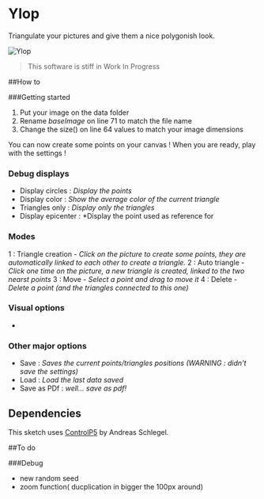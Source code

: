 Ylop
====

Triangulate your pictures and give them a nice polygonish look.

![Ylop](https://pbs.twimg.com/media/B2PiFSMIcAAtSdh.jpg:large)

> This software is stiff in Work In Progress

##How to

###Getting started
1. Put your image on the data folder
2. Rename *baseImage* on line 71 to match the file name
3. Change the size() on line 64 values to match your image dimensions

You can now create some points on your canvas ! When you are ready, play with the settings !


### Debug displays 
* Display circles : *Display the points*
* Display color : *Show the average color of the current triangle*
* Triangles only : *Display only the triangles*
* Display epicenter : *Display the point used as reference for
### Modes
1 : Triangle creation - *Click on the picture to create some points, they are automatically linked to each other to create a triangle.*
2 : Auto triangle - *Click one time on the picture, a new triangle is created, linked to the two nearst points*
3 : Move - *Select a point and drag to move it*
4 : Delete  - *Delete a point (and the triangles connected to this one)*

### Visual options

-

### Other major options
* Save : *Saves the current points/triangles positions (WARNING : didn't save the settings)*
* Load : *Load the last data saved*
* Save as PDf : *well... save as pdf!*

## Dependencies

This sketch uses [ControlP5](http://www.sojamo.de/libraries/controlP5/) by Andreas Schlegel. 

##To do

###Debug

* new random seed
* zoom function( ducplication in bigger the 100px around)